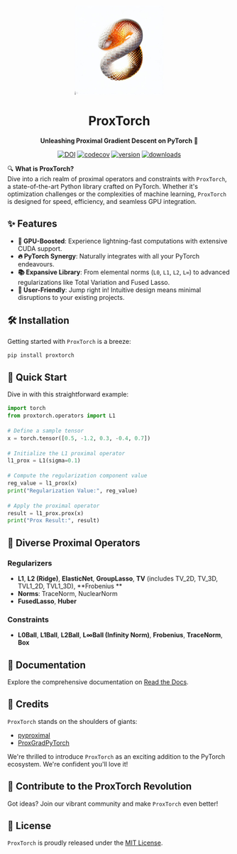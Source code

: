 <div align="center">

<img src="docs/source/proxtorch-logo.jpg" alt="ProxTorch Logo" width="200"/>

# ProxTorch

**Unleashing Proximal Gradient Descent on PyTorch** 🚀

[![DOI](https://zenodo.org/badge/DOI/10.5281/zenodo.5748062.svg)](https://doi.org/10.5281/zenodo.4382739)
[![codecov](https://codecov.io/gh/jameschapman19/ProxTorch/graph/badge.svg?token=909RDXcEZK)](https://codecov.io/gh/jameschapman19/ProxTorch)
[![version](https://img.shields.io/pypi/v/ProxTorch)](https://pypi.org/project/ProxTorch/)
[![downloads](https://img.shields.io/pypi/dm/ProxTorch)](https://pypi.org/project/ProxTorch/)

</div>

🔍 **What is ProxTorch?**  
Dive into a rich realm of proximal operators and constraints with `ProxTorch`, a state-of-the-art Python library crafted
on PyTorch. Whether it's optimization challenges or the complexities of machine learning, `ProxTorch` is designed for
speed, efficiency, and seamless GPU integration.

## ✨ **Features**

- **🚀 GPU-Boosted**: Experience lightning-fast computations with extensive CUDA support.
- **🔥 PyTorch Synergy**: Naturally integrates with all your PyTorch endeavours.
- **📚 Expansive Library**: From elemental norms (`L0`, `L1`, `L2`, `L∞`) to advanced regularizations like Total
  Variation and Fused Lasso.
- **🤝 User-Friendly**: Jump right in! Intuitive design means minimal disruptions to your existing projects.

## 🛠 **Installation**

Getting started with `ProxTorch` is a breeze:

```bash
pip install proxtorch
```

## 🚀 **Quick Start**

Dive in with this straightforward example:

```python
import torch
from proxtorch.operators import L1

# Define a sample tensor
x = torch.tensor([0.5, -1.2, 0.3, -0.4, 0.7])

# Initialize the L1 proximal operator
l1_prox = L1(sigma=0.1)

# Compute the regularization component value
reg_value = l1_prox(x)
print("Regularization Value:", reg_value)

# Apply the proximal operator
result = l1_prox.prox(x)
print("Prox Result:", result)
```

## 📜 **Diverse Proximal Operators**

### **Regularizers**

- **L1**, **L2 (Ridge)**, **ElasticNet**, **GroupLasso**, **TV** (includes TV_2D, TV_3D, TVL1_2D, TVL1_3D), **Frobenius
  **
- **Norms**: TraceNorm, NuclearNorm
- **FusedLasso**, **Huber**

### **Constraints**

- **L0Ball**, **L1Ball**, **L2Ball**, **L∞Ball (Infinity Norm)**, **Frobenius**, **TraceNorm**, **Box**

## 📖 **Documentation**

Explore the comprehensive documentation on [Read the Docs](https://proxtorch.readthedocs.io/en/latest/).

## 🙌 **Credits**

`ProxTorch` stands on the shoulders of giants:

- [pyproximal](https://github.com/PyLops/pyproximal)
- [ProxGradPyTorch](https://github.com/KentonMurray/ProxGradPytorch)

We're thrilled to introduce `ProxTorch` as an exciting addition to the PyTorch ecosystem. We're confident you'll love
it!

## 🤝 **Contribute to the ProxTorch Revolution**

Got ideas? Join our vibrant community and make `ProxTorch` even better!

## 📜 **License**

`ProxTorch` is proudly released under the [MIT License](link-to-license-file).

```